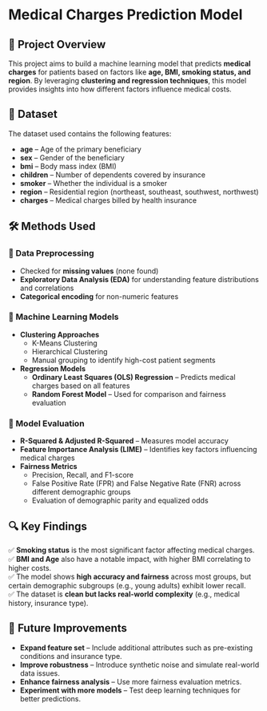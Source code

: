 # Medical Charges Prediction Model  

## 📌 Project Overview  
This project aims to build a machine learning model that predicts **medical charges** for patients based on factors like **age, BMI, smoking status, and region**. 
By leveraging **clustering and regression techniques**, this model provides insights into how different factors influence medical costs.  

## 📂 Dataset  
The dataset used contains the following features:  
- **age** – Age of the primary beneficiary  
- **sex** – Gender of the beneficiary  
- **bmi** – Body mass index (BMI)  
- **children** – Number of dependents covered by insurance  
- **smoker** – Whether the individual is a smoker  
- **region** – Residential region (northeast, southeast, southwest, northwest)  
- **charges** – Medical charges billed by health insurance  

## 🛠️ Methods Used  
### 🔹 Data Preprocessing  
- Checked for **missing values** (none found)  
- **Exploratory Data Analysis (EDA)** for understanding feature distributions and correlations  
- **Categorical encoding** for non-numeric features  

### 🔹 Machine Learning Models  
- **Clustering Approaches**  
  - K-Means Clustering  
  - Hierarchical Clustering  
  - Manual grouping to identify high-cost patient segments  
- **Regression Models**  
  - **Ordinary Least Squares (OLS) Regression** – Predicts medical charges based on all features  
  - **Random Forest Model** – Used for comparison and fairness evaluation  

### 🔹 Model Evaluation  
- **R-Squared & Adjusted R-Squared** – Measures model accuracy  
- **Feature Importance Analysis (LIME)** – Identifies key factors influencing medical charges  
- **Fairness Metrics**  
  - Precision, Recall, and F1-score  
  - False Positive Rate (FPR) and False Negative Rate (FNR) across different demographic groups  
  - Evaluation of demographic parity and equalized odds  

## 🔍 Key Findings  
✅ **Smoking status** is the most significant factor affecting medical charges.  
✅ **BMI and Age** also have a notable impact, with higher BMI correlating to higher costs.  
✅ The model shows **high accuracy and fairness** across most groups, but certain demographic subgroups (e.g., young adults) exhibit lower recall.  
✅ The dataset is **clean but lacks real-world complexity** (e.g., medical history, insurance type).  

## 🚀 Future Improvements  
- **Expand feature set** – Include additional attributes such as pre-existing conditions and insurance type.  
- **Improve robustness** – Introduce synthetic noise and simulate real-world data issues.  
- **Enhance fairness analysis** – Use more fairness evaluation metrics.  
- **Experiment with more models** – Test deep learning techniques for better predictions.  
